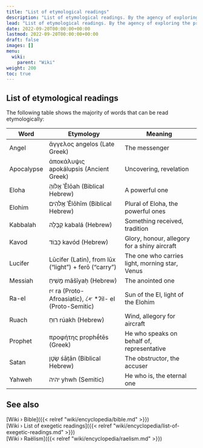 ```yaml
---
title: "List of etymological readings"
description: "List of etymological readings. By the agency of exploring the premises put forward by Wheel of Heaven, there are a number of religious, mythological or traditional notions that can be read etymologically. This list is going to catalogue to the majority of these notions." 
lead: "List of etymological readings. By the agency of exploring the premises put forward by Wheel of Heaven, there are a number of religious, mythological or traditional notions that can be read etymologically. This list is going to catalogue to the majority of these notions." 
date: 2022-09-20T00:00:00+00:00
lastmod: 2022-09-20T00:00:00+00:00
draft: false
images: []
menu:
  wiki:
    parent: "Wiki"
weight: 200
toc: true
---
```


## List of etymological readings

The following table shows the majority of words that can be read etymologically:

| Word                  | Etymology                                               | Meaning                                        |
|-----------------------|---------------------------------------------------------|------------------------------------------------|
| Angel                 | ἄγγελος angelos (Late Greek)                            | The messenger                                  |
| Apocalypse            | ἀποκάλυψις apokálupsis (Ancient Greek)                  | Uncovering, revelation                         |
| Eloha                 | אֱלוֹהַּ ʾĔlōah (Biblical Hebrew)                           | A powerful one                                 |
| Elohim                | אֱלֹהִים ʾĔlōhīm (Biblical Hebrew)                         | Plural of Eloha, the powerful ones             |
| Kabbalah              | קַבָּלָה kabalá (Hebrew)                                    | Something received, tradition                  |
| Kavod                 | כָּבוֹד kavód (Hebrew)                                     | Glory, honour, allegory for a shiny aircraft   |
| Lucifer               | Lūcifer (Latin), from lūx (“light”) + ferō (“carry”)    | The one who carries light, morning star, Venus |
| Messiah               | מָשִׁיחַ māšīyaḥ (Hebrew)                                   | The anointed one                               |
| Ra-el                 | rꜥ ra (Proto-Afroasiatic), 𐤀𐤋 *ʔil- el (Proto-Semitic)  | Sun of the El, light of the Elohim             |
| Ruach                 | רוּחַ rúakh (Hebrew)                                      | Wind, allegory for aircraft                    |
| Prophet               | προφήτης prophḗtēs (Greek)                              | He who speaks on behalf of, representative     |
| Satan                 | שָׂטָן śāṭān (Biblical Hebrew)                             | The obstructor, the accuser                    |
| Yahweh                | יהיה yhwh (Semitic)                                     | He who is, the eternal one                     |

## See also

[Wiki › Bible]({{< relref "wiki/encyclopedia/bible.md" >}})</br>
[Wiki › List of exegetic readings]({{< relref "wiki/encyclopedia/list-of-exegetic-readings.md" >}})</br>
[Wiki › Raëlism]({{< relref "wiki/encyclopedia/raelism.md" >}})</br>
